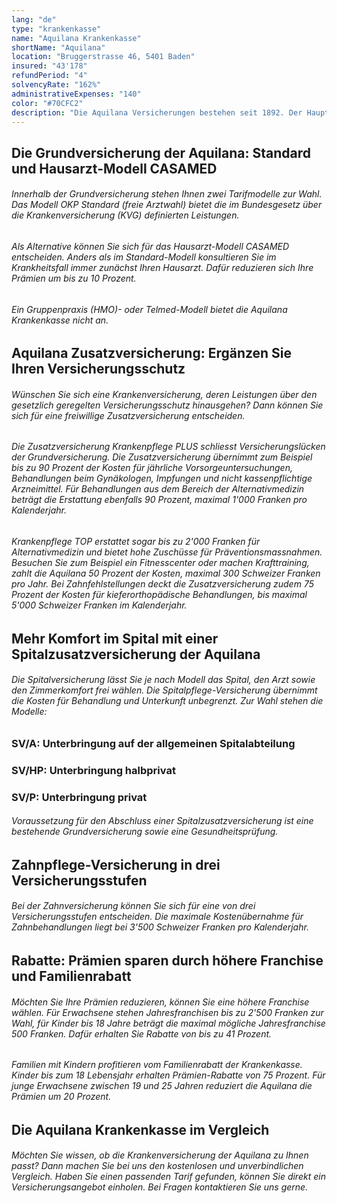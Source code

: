 ```yaml
---
lang: "de"
type: "krankenkasse"
name: "Aquilana Krankenkasse"
shortName: "Aquilana"
location: "Bruggerstrasse 46, 5401 Baden"
insured: "43'178"
refundPeriod: "4"
solvencyRate: "162%"
administrativeExpenses: "140"
color: "#70CFC2"
description: "Die Aquilana Versicherungen bestehen seit 1892. Der Hauptsitz der Krankenkasse befindet sich in Bern, das Tätigkeitsgebiet umfasst die gesamte Schweiz und acht EU-Länder. Insgesamt zählt die Krankenversicherung rund 44'000 Versicherungsnehmer, der Umsatz durch Prämieneinnahmen lag im Jahr 2014 bei 170,9 Millionen Schweizer Franken. Ob die Krankenversicherung zu Ihnen passt, zeigt unser Vergleich."
---
```


## Die Grundversicherung der Aquilana: Standard und Hausarzt-Modell CASAMED

###### Innerhalb der Grundversicherung stehen Ihnen zwei Tarifmodelle zur Wahl. Das Modell OKP Standard (freie Arztwahl) bietet die im Bundesgesetz über die Krankenversicherung (KVG) definierten Leistungen.

###### Als Alternative können Sie sich für das Hausarzt-Modell CASAMED entscheiden. Anders als im Standard-Modell konsultieren Sie im Krankheitsfall immer zunächst Ihren Hausarzt. Dafür reduzieren sich Ihre Prämien um bis zu 10 Prozent.

###### Ein Gruppenpraxis (HMO)- oder Telmed-Modell bietet die Aquilana Krankenkasse nicht an.

## Aquilana Zusatzversicherung: Ergänzen Sie Ihren Versicherungsschutz

###### Wünschen Sie sich eine Krankenversicherung, deren Leistungen über den gesetzlich geregelten Versicherungsschutz hinausgehen? Dann können Sie sich für eine freiwillige Zusatzversicherung entscheiden.

###### Die Zusatzversicherung Krankenpflege PLUS schliesst Versicherungslücken der Grundversicherung. Die Zusatzversicherung übernimmt zum Beispiel bis zu 90 Prozent der Kosten für jährliche Vorsorgeuntersuchungen, Behandlungen beim Gynäkologen, Impfungen und nicht kassenpflichtige Arzneimittel. Für Behandlungen aus dem Bereich der Alternativmedizin beträgt die Erstattung ebenfalls 90 Prozent, maximal 1'000 Franken pro Kalenderjahr.

###### Krankenpflege TOP erstattet sogar bis zu 2'000 Franken für Alternativmedizin und bietet hohe Zuschüsse für Präventionsmassnahmen. Besuchen Sie zum Beispiel ein Fitnesscenter oder machen Krafttraining, zahlt die Aquilana 50 Prozent der Kosten, maximal 300 Schweizer Franken pro Jahr. Bei Zahnfehlstellungen deckt die Zusatzversicherung zudem 75 Prozent der Kosten für kieferorthopädische Behandlungen, bis maximal 5'000 Schweizer Franken im Kalenderjahr.

## Mehr Komfort im Spital mit einer Spitalzusatzversicherung der Aquilana

###### Die Spitalversicherung lässt Sie je nach Modell das Spital, den Arzt sowie den Zimmerkomfort frei wählen. Die Spitalpflege-Versicherung übernimmt die Kosten für Behandlung und Unterkunft unbegrenzt. Zur Wahl stehen die Modelle:

### SV/A: Unterbringung auf der allgemeinen Spitalabteilung

### SV/HP: Unterbringung halbprivat

### SV/P: Unterbringung privat

###### Voraussetzung für den Abschluss einer Spitalzusatzversicherung ist eine bestehende Grundversicherung sowie eine Gesundheitsprüfung.

## Zahnpflege-Versicherung in drei Versicherungsstufen

###### Bei der Zahnversicherung können Sie sich für eine von drei Versicherungsstufen entscheiden. Die maximale Kostenübernahme für Zahnbehandlungen liegt bei 3'500 Schweizer Franken pro Kalenderjahr.

## Rabatte: Prämien sparen durch höhere Franchise und Familienrabatt

###### Möchten Sie Ihre Prämien reduzieren, können Sie eine höhere Franchise wählen. Für Erwachsene stehen Jahresfranchisen bis zu 2'500 Franken zur Wahl, für Kinder bis 18 Jahre beträgt die maximal mögliche Jahresfranchise 500 Franken. Dafür erhalten Sie Rabatte von bis zu 41 Prozent.

###### Familien mit Kindern profitieren vom Familienrabatt der Krankenkasse. Kinder bis zum 18 Lebensjahr erhalten Prämien-Rabatte von 75 Prozent. Für junge Erwachsene zwischen 19 und 25 Jahren reduziert die Aquilana die Prämien um 20 Prozent.

## Die Aquilana Krankenkasse im Vergleich

###### Möchten Sie wissen, ob die Krankenversicherung der Aquilana zu Ihnen passt? Dann machen Sie bei uns den kostenlosen und unverbindlichen Vergleich. Haben Sie einen passenden Tarif gefunden, können Sie direkt ein Versicherungsangebot einholen. Bei Fragen kontaktieren Sie uns gerne.
